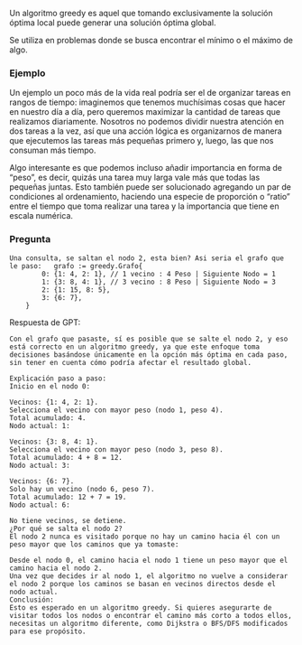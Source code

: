 Un algoritmo greedy es aquel que tomando exclusivamente la solución óptima local puede generar una solución óptima global.

Se utiliza en problemas donde se busca encontrar el mínimo o el máximo de algo.

### Ejemplo

Un ejemplo un poco más de la vida real podría ser el de organizar tareas en rangos de tiempo: imaginemos que
tenemos muchísimas cosas que hacer en nuestro día a día, pero queremos maximizar la cantidad de tareas que realizamos
diariamente. Nosotros no podemos dividir nuestra atención en dos tareas a la vez, así que una acción lógica es organizarnos
de manera que ejecutemos las tareas más pequeñas primero y, luego, las que nos consuman más tiempo.

Algo interesante es que podemos incluso añadir importancia en forma de “peso”, es decir, quizás una tarea muy larga vale más
que todas las pequeñas juntas. Esto también puede ser solucionado agregando un par de condiciones al ordenamiento, haciendo
una especie de proporción o “ratio” entre el tiempo que toma realizar una tarea y la importancia que tiene en escala numérica.


### Pregunta
```
Una consulta, se saltan el nodo 2, esta bien? Asi seria el grafo que le paso: 	grafo := greedy.Grafo{
		0: {1: 4, 2: 1}, // 1 vecino : 4 Peso | Siguiente Nodo = 1
		1: {3: 8, 4: 1}, // 3 vecino : 8 Peso | Siguiente Nodo = 3
		2: {1: 15, 8: 5},
		3: {6: 7},
	}
```

Respuesta de GPT:
```
Con el grafo que pasaste, sí es posible que se salte el nodo 2, y eso está correcto en un algoritmo greedy, ya que este enfoque toma decisiones basándose únicamente en la opción más óptima en cada paso, sin tener en cuenta cómo podría afectar el resultado global.

Explicación paso a paso:
Inicio en el nodo 0:

Vecinos: {1: 4, 2: 1}.
Selecciona el vecino con mayor peso (nodo 1, peso 4).
Total acumulado: 4.
Nodo actual: 1:

Vecinos: {3: 8, 4: 1}.
Selecciona el vecino con mayor peso (nodo 3, peso 8).
Total acumulado: 4 + 8 = 12.
Nodo actual: 3:

Vecinos: {6: 7}.
Solo hay un vecino (nodo 6, peso 7).
Total acumulado: 12 + 7 = 19.
Nodo actual: 6:

No tiene vecinos, se detiene.
¿Por qué se salta el nodo 2?
El nodo 2 nunca es visitado porque no hay un camino hacia él con un peso mayor que los caminos que ya tomaste:

Desde el nodo 0, el camino hacia el nodo 1 tiene un peso mayor que el camino hacia el nodo 2.
Una vez que decides ir al nodo 1, el algoritmo no vuelve a considerar el nodo 2 porque los caminos se basan en vecinos directos desde el nodo actual.
Conclusión:
Esto es esperado en un algoritmo greedy. Si quieres asegurarte de visitar todos los nodos o encontrar el camino más corto a todos ellos, necesitas un algoritmo diferente, como Dijkstra o BFS/DFS modificados para ese propósito.
```
